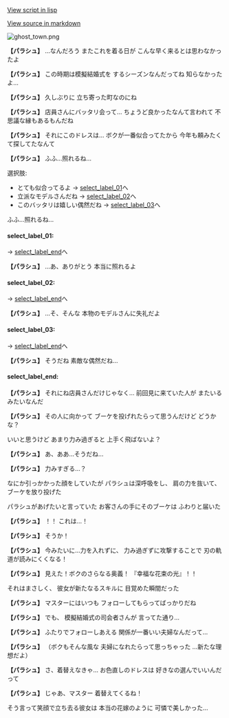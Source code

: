 [View script in lisp](../scripts/20045404.txt)

[View source in markdown](20045404.md)

![ghost_town.png](../images/backgrounds/ghost_town.png)

**【パラシュ】**
…なんだろう
またこれを着る日が
こんな早く来るとは思わなかったよ

**【パラシュ】**
この時期は模擬結婚式を
するシーズンなんだってね
知らなかったよ…

**【パラシュ】**
久しぶりに
立ち寄った町なのにね

**【パラシュ】**
店員さんにバッタリ会って…
ちょうど良かったなんて言われて
不思議な縁もあるもんだね

**【パラシュ】**
それにこのドレスは…
ボクが一番似合ってたから
今年も頼みたくて探してたなんて

**【パラシュ】**
ふふ…照れるね…

選択肢:
- とても似合ってるよ → [select_label_01](#select_label_01)へ
- 立派なモデルさんだね → [select_label_02](#select_label_02)へ
- このバッタリは嬉しい偶然だね → [select_label_03](#select_label_03)へ

ふふ…照れるね…

#### select_label_01:
 → [select_label_end](#select_label_end)へ

**【パラシュ】**
…あ、ありがとう
本当に照れるよ

#### select_label_02:
 → [select_label_end](#select_label_end)へ

**【パラシュ】**
…そ、そんな
本物のモデルさんに失礼だよ

#### select_label_03:
 → [select_label_end](#select_label_end)へ

**【パラシュ】**
そうだね
素敵な偶然だね…

#### select_label_end:

**【パラシュ】**
それにね店員さんだけじゃなく…
前回見に来ていた人が
またいるみたいなんだ

**【パラシュ】**
その人に向かって
ブーケを投げれたらって思うんだけど
どうかな？

いいと思うけど
あまり力み過ぎると
上手く飛ばないよ？

**【パラシュ】**
あ、ああ…そうだね…

**【パラシュ】**
力みすぎる…？

なにか引っかかった顔をしていたが
パラシュは深呼吸をし、
肩の力を抜いて、ブーケを放り投げた

パラシュがあげたいと言っていた
お客さんの手にそのブーケは
ふわりと届いた

**【パラシュ】**
！！
これは…！

**【パラシュ】**
そうか！

**【パラシュ】**
今みたいに…力を入れずに、
力み過ぎずに攻撃することで
刃の軌道が読みにくくなる！

**【パラシュ】**
見えた！ボクのさらなる奥義！
『幸福な花束の光』！！

それはまさしく、
彼女が新たなるスキルに
目覚めた瞬間だった

**【パラシュ】**
マスターにはいつも
フォローしてもらってばっかりだね

**【パラシュ】**
でも、
模擬結婚式の司会者さんが
言ってた通り…

**【パラシュ】**
ふたりでフォローしあえる
関係が一番いい夫婦なんだって…

**【パラシュ】**
（ボクもそんな風な
夫婦になれたらって思っちゃった
…新たな理想だよ）

**【パラシュ】**
さ、着替えなきゃ…
お色直しのドレスは
好きなの選んでいいんだって

**【パラシュ】**
じゃあ、マスター
着替えてくるね！

そう言って笑顔で立ち去る彼女は
本当の花嫁のように
可憐で美しかった…